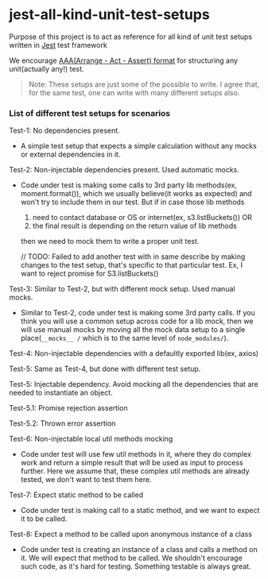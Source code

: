 # jest-all-kind-unit-test-setups

Purpose of this project is to act as reference for all kind of unit test setups written in [Jest](https://jestjs.io/) test framework

We encourage [AAA(Arrange - Act - Assert) format](http://wiki.c2.com/?ArrangeActAssert) for structuring any unit(actually any!) test.

> Note: These setups are just some of the possible to write. I agree that, for the same test, one can write with many different setups also.

### List of different test setups for scenarios

Test-1: No dependencies present.

- A simple test setup that expects a simple calculation without any mocks or external dependencies in it.

Test-2: Non-injectable dependencies present. Used automatic mocks.

- Code under test is making some calls to 3rd party lib methods(ex, moment.format()), which we usually believe(it works as expected) and won't try to include them in our test. But if in case those lib methods
  1. need to contact database or OS or internet(ex, s3.listBuckets()) OR
  2. the final result is depending on the return value of lib methods
     
  then we need to mock them to write a proper unit test.
  
  // TODO: Failed to add another test with in same describe by making changes to the test setup, that's specific to that particular test. Ex, I want to reject promise for S3.listBuckets()

Test-3: Similar to Test-2, but with different mock setup. Used manual mocks.
 - Similar to Test-2, code under test is making some 3rd party calls. If you think you will use a common setup across code for a lib mock, then we will use manual mocks by moving all the mock data setup to a single place(`__mocks__ /` which is to the same level of `node_modules/`).

Test-4: Non-injectable dependencies with a defaultly exported lib(ex, axios)

Test-5: Same as Test-4, but done with different test setup.

Test-5: Injectable dependency. Avoid mocking all the dependencies that are needed to instantiate an object.

Test-5.1: Promise rejection assertion

Test-5.2: Thrown error assertion

Test-6: Non-injectable local util methods mocking
 - Code under test will use few util methods in it, where they do complex work and return a simple result that will be used as input to process further. Here we assume that, these complex util methods are already tested, we don't want to test them here.

Test-7: Expect static method to be called
 - Code under test is making call to a static method, and we want to expect it to be called.

Test-8: Expect a method to be called upon anonymous instance of a class
 - Code under test is creating an instance of a class and calls a method on it. We will expect that method to be called. We shouldn't encourage such code, as it's hard for testing. Something testable is always great.
